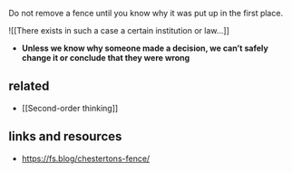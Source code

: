 Do not remove a fence until you know why it was put up in the first place.

![[There exists in such a case a certain institution or law...]]

- **Unless we know why someone made a decision, we can’t safely change it or conclude that they were wrong**
## related

- [[Second-order thinking]]

## links and resources

- https://fs.blog/chestertons-fence/